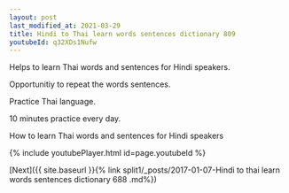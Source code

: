 ```yaml
---
layout: post
last_modified_at: 2021-03-29
title: Hindi to Thai learn words sentences dictionary 809 
youtubeId: q32XDs1Nufw
---
```

 
 
Helps to learn Thai words and sentences for Hindi speakers.

Opportunitiy to repeat the words sentences. 

Practice Thai language. 
 
10 minutes practice every day. 
 
How to learn Thai words and sentences for Hindi speakers 
 
{% include youtubePlayer.html id=page.youtubeId %}
 
 
[Next]({{ site.baseurl }}{% link  split1/_posts/2017-01-07-Hindi to thai learn words sentences dictionary 688 .md%})
 
